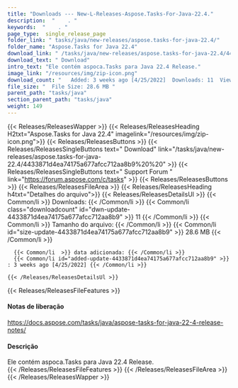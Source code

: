 ```yaml
---
title: "Downloads --- New-L-Releases-Aspose.Tasks-For-Java-22.4." 
description:  "    . " 
keywords:  "    . " 
page_type:  single_release_page
folder_link: " tasks/java/new-releases/aspose.tasks-for-java-22.4/"
folder_name: "Aspose.Tasks for Java 22.4"
download_link: " /tasks/java/new-releases/aspose.tasks-for-java-22.4/4433871d4ea74175a677afcc712aa8b9"
download_text: " Download"
intro_text: "Ele contém aspoca.Tasks para Java 22.4 Release."
image_link: "/resources/img/zip-icon.png"
download_count: "   Added: 3 weeks ago [4/25/2022]  Downloads: 11  Views: 14"
file_size: "  File Size: 28.6 MB "
parent_path: "tasks/java"
section_parent_path: "tasks/java"
weight: 149
---
```


{{< Releases/ReleasesWapper >}}
  {{< Releases/ReleasesHeading H2txt="Aspose.Tasks for Java 22.4" imagelink="/resources/img/zip-icon.png">}}
  {{< Releases/ReleasesButtons >}}
    {{< Releases/ReleasesSingleButtons text=" Download" link="/tasks/java/new-releases/aspose.tasks-for-java-22.4/4433871d4ea74175a677afcc712aa8b9%20%20" >}}
    {{< Releases/ReleasesSingleButtons text=" Support Forum " link="https://forum.aspose.com/c/tasks" >}}
  {{< Releases/ReleasesButtons >}}
  {{< Releases/ReleasesFileArea >}}
    {{< Releases/ReleasesHeading h4txt="Detalhes do arquivo">}}
    {{< Releases/ReleasesDetailsUl >}}
            {{< Common/li  >}} Downloads: {{< /Common/li >}} 
      {{< Common/li class="downloadcount" id="dwn-update-4433871d4ea74175a677afcc712aa8b9" >}} 11 {{< /Common/li >}} 
      {{< Common/li  >}} Tamanho do arquivo: {{< /Common/li >}} 
      {{< Common/li id="size-update-4433871d4ea74175a677afcc712aa8b9" >}} 28.6 MB {{< /Common/li >}} 


      {{< Common/li  >}} data adicionada: {{< /Common/li >}} 
      {{< Common/li id="added-update-4433871d4ea74175a677afcc712aa8b9" >}} : 3 weeks ago [4/25/2022] {{< /Common/li >}} 

    {{< /Releases/ReleasesDetailsUl >}}

  {{< Releases/ReleasesFileFeatures >}}
      <h4>Notas de liberação</h4><div><a href="https://docs.aspose.com/tasks/java/aspose-tasks-for-java-22-4-release-notes/">https://docs.aspose.com/tasks/java/aspose-tasks-for-java-22-4-release-notes/</a></div><h4>Descrição</h4><div class="HTMLDescription">Ele contém aspoca.Tasks para Java 22.4 Release.</div>
  {{< /Releases/ReleasesFileFeatures >}}
 {{< /Releases/ReleasesFileArea >}}
{{< /Releases/ReleasesWapper >}}


